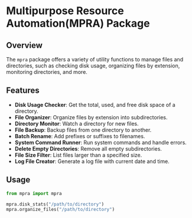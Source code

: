 # Multipurpose Resource Automation(MPRA) Package

## Overview

The `mpra` package offers a variety of utility functions to manage files and directories, such as checking disk usage, organizing files by extension, monitoring directories, and more.

## Features

- **Disk Usage Checker**: Get the total, used, and free disk space of a directory.
- **File Organizer**: Organize files by extension into subdirectories.
- **Directory Monitor**: Watch a directory for new files.
- **File Backup**: Backup files from one directory to another.
- **Batch Rename**: Add prefixes or suffixes to filenames.
- **System Command Runner**: Run system commands and handle errors.
- **Delete Empty Directories**: Remove all empty subdirectories.
- **File Size Filter**: List files larger than a specified size.
- **Log File Creator**: Generate a log file with current date and time.

## Usage

```python
from mpra import mpra

mpra.disk_stats("/path/to/directory")
mpra.organize_files("/path/to/directory")
```
